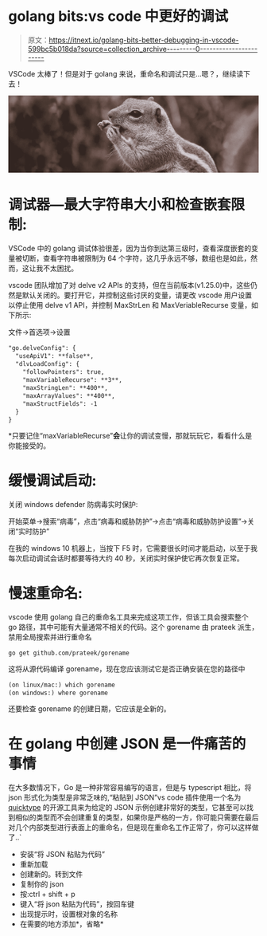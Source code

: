 # golang bits:vs code 中更好的调试

> 原文：<https://itnext.io/golang-bits-better-debugging-in-vscode-599bc5b018da?source=collection_archive---------0----------------------->

VSCode 太棒了！但是对于 golang 来说，重命名和调试只是…嗯？，继续读下去！

![](img/f4e7d10dcca36a8f5dd860ab36de23a3.png)

# 调试器—最大字符串大小和检查嵌套限制:

VSCode 中的 golang 调试体验很差，因为当你到达第三级时，查看深度嵌套的变量被切断，查看字符串被限制为 64 个字符，这几乎永远不够，数组也是如此，然而，这让我不太困扰。

vscode 团队增加了对 delve v2 APIs 的支持，但在当前版本(v1.25.0)中，这些仍然是默认关闭的。要打开它，并控制这些讨厌的变量，请更改 vscode 用户设置以停止使用 delve v1 API，并控制 MaxStrLen 和 MaxVeriableRecurse 变量，如下所示:

文件->首选项->设置

```
"go.delveConfig": {
  "useApiV1": **false**,
  "dlvLoadConfig": {
    "followPointers": true,
    "maxVariableRecurse": **3**,
    "maxStringLen": **400**,
    "maxArrayValues": **400**,
    "maxStructFields": -1
  }
}
```

*只要记住“maxVariableRecurse”**会**让你的调试变慢，那就玩玩它，看看什么是你能接受的。

# 缓慢调试启动:

关闭 windows defender 防病毒实时保护:

开始菜单->搜索“病毒”，点击“病毒和威胁防护”->点击“病毒和威胁防护设置”->关闭“实时防护”

在我的 windows 10 机器上，当按下 F5 时，它需要很长时间才能启动，以至于我每次启动调试会话时都要等待大约 40 秒，关闭实时保护使它再次恢复正常。

# 慢速重命名:

vscode 使用 golang 自己的重命名工具来完成这项工作，但该工具会搜索整个 go 路径，其中可能有大量通常不相关的代码。这个 gorename 由 prateek 派生，禁用全局搜索并进行重命名

```
go get github.com/prateek/gorename
```

这将从源代码编译 gorename，现在您应该测试它是否正确安装在您的路径中

```
(on linux/mac:) which gorename
(on windows:) where gorename
```

还要检查 gorename 的创建日期，它应该是全新的。

# 在 golang 中创建 JSON 是一件痛苦的事情

在大多数情况下，Go 是一种非常容易编写的语言，但是与 typescript 相比，将 json 形式化为类型是非常乏味的,“粘贴到 JSON”vs code 插件使用一个名为 [quicktype](https://github.com/quicktype/quicktype) 的开源工具来为给定的 JSON 示例创建非常好的类型，它甚至可以找到相似的类型而不会创建重复的类型，如果你是严格的一方，你可能只需要在最后对几个内部类型进行表面上的重命名，但是现在重命名工作正常了，你可以这样做了..`

*   安装“将 JSON 粘贴为代码”
*   重新加载
*   创建新的。转到文件
*   复制你的 json
*   按:ctrl + shift + p
*   键入“将 json 粘贴为代码”，按回车键
*   出现提示时，设置根对象的名称
*   在需要的地方添加*，省略*